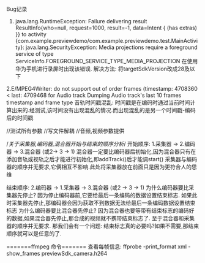 Bug记录
1. java.lang.RuntimeException: Failure delivering result ResultInfo{who=null, request=1000, result=-1, data=Intent { (has extras) }}
 to activity {com.example.previewdemo/com.example.previewdemo.test.MainActivity}: java.lang.SecurityException: Media projections
 require a foreground service of type ServiceInfo.FOREGROUND_SERVICE_TYPE_MEDIA_PROJECTION
在使用华为手机进行录屏时出现该错误.
解决方法: 将targetSdkVersion改成28及以下

2.E/MPEG4Writer: do not support out of order frames (timestamp: 4708360 < last: 4709468 for Audio track
      Dumping Audio track's last 10 frames timestamp and frame type
音轨时间戳混乱: 时间戳是在编码时通过当前时间计算出来的.经测试,该时间没有出现混乱的情况.而出现混乱的是另一个时间戳-编码后的时间戳


//测试所有参数
//写文件解耦
//音频,视频参数提供

/*关于采集器,编码器,混合器开始与结束的顺序分析*/
开始顺序: 1.采集器 -> 2.编码器 -> 3.混合器 (或2-> 3 -> 1)
混合器一定要比编码器后初始化,因为混合器只有在添加音轨或视轨之后才能进行初始化,即addTrack()后才能调start()
采集器与编码器的顺序并无要求,它俩相互不影响.此处将采集器放在前面只是因为更符合人的思维

结束顺序: 2.编码器 -> 1.采集器 -> 3.混合器 (或2 -> 3 -> 1)
为什么编码器要比采集器先停止?
    因为停止编码器前,它要给最后一条编码的数据设置结束标志.
    如果此时采集器先停止,那编码器会因为获取不到数据无法给最后一条编码数据设置结束标志
为什么编码器要比混合器先停止?
    因为混合器也要等带有结束标志的编码好的数据,如果混合器先停止,那合成的视频就不携带结束标志了.
至于混合器和采集器的顺序并无要求.
那我们会有一个问题: 结束标志真的必要吗?如果不需要,那结束顺序就可以是任意的了.



=======ffmpeg 命令=======
查看每帧信息: ffprobe -print_format xml -show_frames previewSdk_camera.h264
